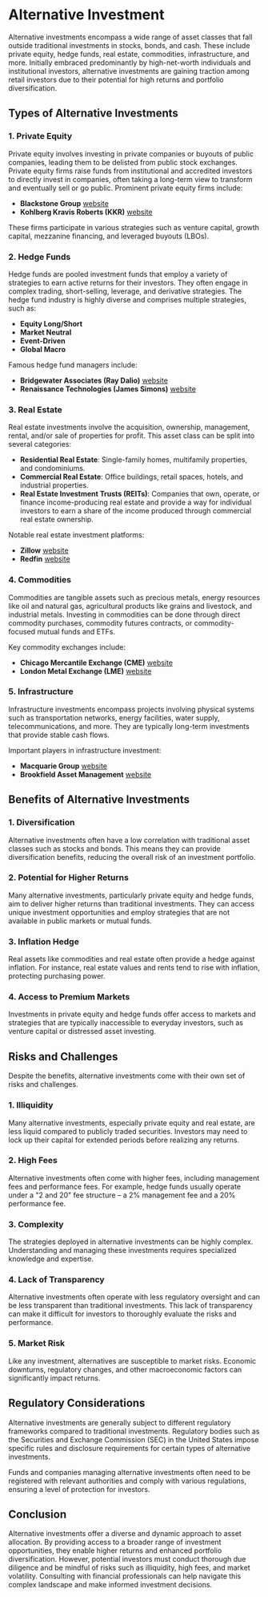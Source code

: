# Alternative Investment

Alternative investments encompass a wide range of asset classes that fall outside traditional investments in stocks, bonds, and cash. These include private equity, hedge funds, real estate, commodities, infrastructure, and more. Initially embraced predominantly by high-net-worth individuals and institutional investors, alternative investments are gaining traction among retail investors due to their potential for high returns and portfolio diversification. 

## Types of Alternative Investments

### 1. Private Equity

Private equity involves investing in private companies or buyouts of public companies, leading them to be delisted from public stock exchanges. Private equity firms raise funds from institutional and accredited investors to directly invest in companies, often taking a long-term view to transform and eventually sell or go public. Prominent private equity firms include:

- **Blackstone Group** [website](https://www.blackstone.com/)
- **Kohlberg Kravis Roberts (KKR)** [website](https://www.kkr.com/)

These firms participate in various strategies such as venture capital, growth capital, mezzanine financing, and leveraged buyouts (LBOs).

### 2. Hedge Funds

Hedge funds are pooled investment funds that employ a variety of strategies to earn active returns for their investors. They often engage in complex trading, short-selling, leverage, and derivative strategies. The hedge fund industry is highly diverse and comprises multiple strategies, such as:

- **Equity Long/Short**
- **Market Neutral**
- **Event-Driven**
- **Global Macro**

Famous hedge fund managers include:

- **Bridgewater Associates (Ray Dalio)** [website](https://www.bridgewater.com/)
- **Renaissance Technologies (James Simons)** [website](https://www.rentec.com/)

### 3. Real Estate

Real estate investments involve the acquisition, ownership, management, rental, and/or sale of properties for profit. This asset class can be split into several categories:

- **Residential Real Estate**: Single-family homes, multifamily properties, and condominiums.
- **Commercial Real Estate**: Office buildings, retail spaces, hotels, and industrial properties.
- **Real Estate Investment Trusts (REITs)**: Companies that own, operate, or finance income-producing real estate and provide a way for individual investors to earn a share of the income produced through commercial real estate ownership.

Notable real estate investment platforms:

- **Zillow** [website](https://www.zillow.com/)
- **Redfin** [website](https://www.redfin.com/)

### 4. Commodities

Commodities are tangible assets such as precious metals, energy resources like oil and natural gas, agricultural products like grains and livestock, and industrial metals. Investing in commodities can be done through direct commodity purchases, commodity futures contracts, or commodity-focused mutual funds and ETFs.

Key commodity exchanges include:

- **Chicago Mercantile Exchange (CME)** [website](https://www.cmegroup.com/)
- **London Metal Exchange (LME)** [website](https://www.lme.com/)

### 5. Infrastructure

Infrastructure investments encompass projects involving physical systems such as transportation networks, energy facilities, water supply, telecommunications, and more. They are typically long-term investments that provide stable cash flows.

Important players in infrastructure investment:

- **Macquarie Group** [website](https://www.macquarie.com/)
- **Brookfield Asset Management** [website](https://www.brookfield.com/)

## Benefits of Alternative Investments

### 1. Diversification

Alternative investments often have a low correlation with traditional asset classes such as stocks and bonds. This means they can provide diversification benefits, reducing the overall risk of an investment portfolio.

### 2. Potential for Higher Returns

Many alternative investments, particularly private equity and hedge funds, aim to deliver higher returns than traditional investments. They can access unique investment opportunities and employ strategies that are not available in public markets or mutual funds.

### 3. Inflation Hedge

Real assets like commodities and real estate often provide a hedge against inflation. For instance, real estate values and rents tend to rise with inflation, protecting purchasing power.

### 4. Access to Premium Markets

Investments in private equity and hedge funds offer access to markets and strategies that are typically inaccessible to everyday investors, such as venture capital or distressed asset investing.

## Risks and Challenges

Despite the benefits, alternative investments come with their own set of risks and challenges. 

### 1. Illiquidity

Many alternative investments, especially private equity and real estate, are less liquid compared to publicly traded securities. Investors may need to lock up their capital for extended periods before realizing any returns.

### 2. High Fees

Alternative investments often come with higher fees, including management fees and performance fees. For example, hedge funds usually operate under a "2 and 20" fee structure – a 2% management fee and a 20% performance fee.

### 3. Complexity

The strategies deployed in alternative investments can be highly complex. Understanding and managing these investments requires specialized knowledge and expertise.

### 4. Lack of Transparency

Alternative investments often operate with less regulatory oversight and can be less transparent than traditional investments. This lack of transparency can make it difficult for investors to thoroughly evaluate the risks and performance.

### 5. Market Risk

Like any investment, alternatives are susceptible to market risks. Economic downturns, regulatory changes, and other macroeconomic factors can significantly impact returns.

## Regulatory Considerations

Alternative investments are generally subject to different regulatory frameworks compared to traditional investments. Regulatory bodies such as the Securities and Exchange Commission (SEC) in the United States impose specific rules and disclosure requirements for certain types of alternative investments.

Funds and companies managing alternative investments often need to be registered with relevant authorities and comply with various regulations, ensuring a level of protection for investors.

## Conclusion

Alternative investments offer a diverse and dynamic approach to asset allocation. By providing access to a broader range of investment opportunities, they enable higher returns and enhanced portfolio diversification. However, potential investors must conduct thorough due diligence and be mindful of risks such as illiquidity, high fees, and market volatility. Consulting with financial professionals can help navigate this complex landscape and make informed investment decisions.